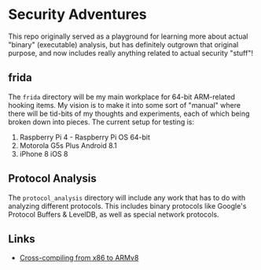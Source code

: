 # Security Adventures

This repo originally served as a playground for learning more about actual "binary" (executable) analysis,
but has definitely outgrown that original purpose, and now includes really anything related to 
actual security "stuff"!


## frida

The `frida` directory will be my main workplace for 64-bit ARM-related hooking items.
My vision is to make it into some sort of "manual" where there will be tid-bits 
of my thoughts and experiments, each of which being broken down into pieces.
The current setup for testing is:
1. Raspberry Pi 4 - Raspberry Pi OS 64-bit
2. Motorola G5s Plus Android 8.1
3. iPhone 8 iOS 8

## Protocol Analysis
The `protocol_analysis` directory will include any work that has to do with analyzing 
different protocols. This includes binary protocols like Google's Protocol Buffers & LevelDB,
as well as special network protocols.



## Links

- [Cross-compiling from x86 to ARMv8](https://jensd.be/1126/linux/cross-compiling-for-arm-or-aarch64-on-debian-or-ubuntu)
